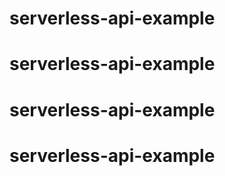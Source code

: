 # serverless-api-example
# serverless-api-example
# serverless-api-example
# serverless-api-example
